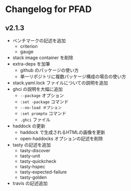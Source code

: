 # Changelog for PFAD

## v2.1.3

- ベンチマークの記述を追加
  - criterion
  - gauge
- stack image container を削除
- extra-deps を加筆
  - github のパッケージの使い方
  - 単一リポジトリに複数パッケージ構成の場合の使い方
- stack.yaml.lock ファイルについての説明を追加
- ghci の説明を大幅に追加
  - `--package` オプション
  - `:set -package` コマンド
  - `--no-load オプション`
  - `:set prompto` コマンド
  - `.ghci` ファイル
- haddock の更新
  - haddock で生成されるHTMLの画像を更新
  - open-haddocks オプションの記述を削除
- tasty の記述を追加
  - tasty-discover
  - tasty-unit
  - tasty-quickcheck
  - tasty-hspec
  - tasty-expected-failure
  - tasty-golden
- travis の記述追加